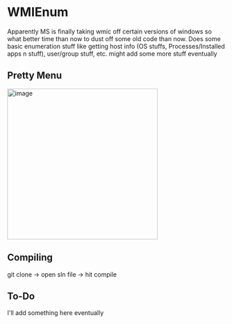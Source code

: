 # WMIEnum

Apparently MS is finally taking wmic off certain versions of windows so what better time than now to dust off some old code than now. Does some basic enumeration stuff like getting host info (OS stuffs, Processes/Installed apps n stuff), user/group stuff, etc. might add some more stuff eventually

## Pretty Menu

<img width="346" alt="image" src="https://user-images.githubusercontent.com/57014148/153346920-6c988b6e-0820-4ab0-9856-ba82db885b11.png">


## Compiling
git clone -> open sln file -> hit compile

## To-Do
 I'll add something here eventually

